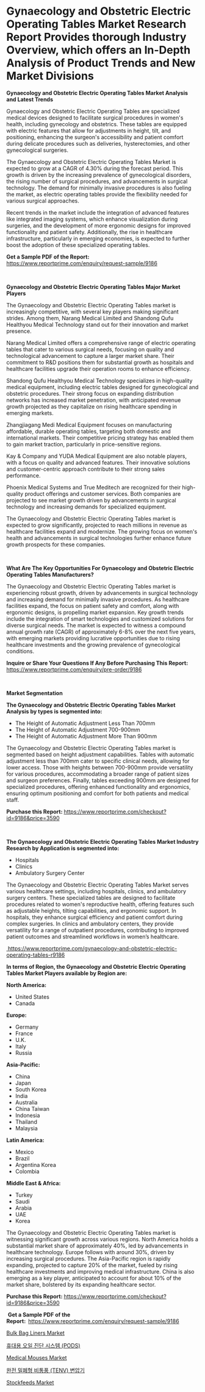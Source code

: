 <p><h1>Gynaecology and Obstetric Electric Operating Tables Market Research Report Provides thorough Industry Overview, which offers an In-Depth Analysis of Product Trends and New Market Divisions</h1></p><p><strong>Gynaecology and Obstetric Electric Operating Tables Market Analysis and Latest Trends</strong></p>
<p><p>Gynaecology and Obstetric Electric Operating Tables are specialized medical devices designed to facilitate surgical procedures in women's health, including gynecology and obstetrics. These tables are equipped with electric features that allow for adjustments in height, tilt, and positioning, enhancing the surgeon's accessibility and patient comfort during delicate procedures such as deliveries, hysterectomies, and other gynecological surgeries.</p><p>The Gynaecology and Obstetric Electric Operating Tables Market is expected to grow at a CAGR of 4.30% during the forecast period. This growth is driven by the increasing prevalence of gynecological disorders, the rising number of surgical procedures, and advancements in surgical technology. The demand for minimally invasive procedures is also fueling the market, as electric operating tables provide the flexibility needed for various surgical approaches.</p><p>Recent trends in the market include the integration of advanced features like integrated imaging systems, which enhance visualization during surgeries, and the development of more ergonomic designs for improved functionality and patient safety. Additionally, the rise in healthcare infrastructure, particularly in emerging economies, is expected to further boost the adoption of these specialized operating tables.</p></p>
<p><strong>Get a Sample PDF of the Report:&nbsp;</strong> <a href="https://www.reportprime.com/enquiry/request-sample/9186">https://www.reportprime.com/enquiry/request-sample/9186</a></p>
<p>&nbsp;</p>
<p><strong>Gynaecology and Obstetric Electric Operating Tables Major Market Players</strong></p>
<p><p>The Gynaecology and Obstetric Electric Operating Tables market is increasingly competitive, with several key players making significant strides. Among them, Narang Medical Limited and Shandong Qufu Healthyou Medical Technology stand out for their innovation and market presence.</p><p>Narang Medical Limited offers a comprehensive range of electric operating tables that cater to various surgical needs, focusing on quality and technological advancement to capture a larger market share. Their commitment to R&D positions them for substantial growth as hospitals and healthcare facilities upgrade their operation rooms to enhance efficiency.</p><p>Shandong Qufu Healthyou Medical Technology specializes in high-quality medical equipment, including electric tables designed for gynecological and obstetric procedures. Their strong focus on expanding distribution networks has increased market penetration, with anticipated revenue growth projected as they capitalize on rising healthcare spending in emerging markets.</p><p>Zhangjiagang Medi Medical Equipment focuses on manufacturing affordable, durable operating tables, targeting both domestic and international markets. Their competitive pricing strategy has enabled them to gain market traction, particularly in price-sensitive regions.</p><p>Kay & Company and YUDA Medical Equipment are also notable players, with a focus on quality and advanced features. Their innovative solutions and customer-centric approach contribute to their strong sales performance.</p><p>Phoenix Medical Systems and True Meditech are recognized for their high-quality product offerings and customer services. Both companies are projected to see market growth driven by advancements in surgical technology and increasing demands for specialized equipment.</p><p>The Gynaecology and Obstetric Electric Operating Tables market is expected to grow significantly, projected to reach millions in revenue as healthcare facilities expand and modernize. The growing focus on women's health and advancements in surgical technologies further enhance future growth prospects for these companies.</p></p>
<p>&nbsp;</p>
<p><strong>What Are The Key Opportunities For Gynaecology and Obstetric Electric Operating Tables Manufacturers?</strong></p>
<p><p>The Gynaecology and Obstetric Electric Operating Tables market is experiencing robust growth, driven by advancements in surgical technology and increasing demand for minimally invasive procedures. As healthcare facilities expand, the focus on patient safety and comfort, along with ergonomic designs, is propelling market expansion. Key growth trends include the integration of smart technologies and customized solutions for diverse surgical needs. The market is expected to witness a compound annual growth rate (CAGR) of approximately 6-8% over the next five years, with emerging markets providing lucrative opportunities due to rising healthcare investments and the growing prevalence of gynecological conditions.</p></p>
<p><strong>Inquire or Share Your Questions If Any Before Purchasing This Report:</strong> <a href="https://www.reportprime.com/enquiry/pre-order/9186">https://www.reportprime.com/enquiry/pre-order/9186</a></p>
<p>&nbsp;</p>
<p><strong>Market Segmentation</strong></p>
<p><strong>The Gynaecology and Obstetric Electric Operating Tables Market Analysis by types is segmented into:</strong></p>
<p><ul><li>The Height of Automatic Adjustment Less Than 700mm</li><li>The Height of Automatic Adjustment 700-900mm</li><li>The Height of Automatic Adjustment More Than 900mm</li></ul></p>
<p><p>The Gynaecology and Obstetric Electric Operating Tables market is segmented based on height adjustment capabilities. Tables with automatic adjustment less than 700mm cater to specific clinical needs, allowing for lower access. Those with heights between 700-900mm provide versatility for various procedures, accommodating a broader range of patient sizes and surgeon preferences. Finally, tables exceeding 900mm are designed for specialized procedures, offering enhanced functionality and ergonomics, ensuring optimum positioning and comfort for both patients and medical staff.</p></p>
<p><strong>Purchase this Report:&nbsp;</strong><a href="https://www.reportprime.com/checkout?id=9186&price=3590">https://www.reportprime.com/checkout?id=9186&price=3590</a></p>
<p>&nbsp;</p>
<p><strong>The Gynaecology and Obstetric Electric Operating Tables Market Industry Research by Application is segmented into:</strong></p>
<p><ul><li>Hospitals</li><li>Clinics</li><li>Ambulatory Surgery Center</li></ul></p>
<p><p>The Gynaecology and Obstetric Electric Operating Tables Market serves various healthcare settings, including hospitals, clinics, and ambulatory surgery centers. These specialized tables are designed to facilitate procedures related to women's reproductive health, offering features such as adjustable heights, tilting capabilities, and ergonomic support. In hospitals, they enhance surgical efficiency and patient comfort during complex surgeries. In clinics and ambulatory centers, they provide versatility for a range of outpatient procedures, contributing to improved patient outcomes and streamlined workflows in women’s healthcare.</p></p>
<p><a href="https://www.reportprime.com/gynaecology-and-obstetric-electric-operating-tables-r9186">&nbsp;https://www.reportprime.com/gynaecology-and-obstetric-electric-operating-tables-r9186</a></p>
<p><strong>In terms of Region, the Gynaecology and Obstetric Electric Operating Tables Market Players available by Region are:</strong></p>
<p>
    <p> <strong> North America: </strong>
        <ul>
            <li>United States</li>
            <li>Canada</li>
        </ul>
        </p> 
    <p> <strong> Europe: </strong>
        <ul>
            <li>Germany</li>
            <li>France</li>
            <li>U.K.</li>
            <li>Italy</li>
            <li>Russia</li>
        </ul>
        </p> 
    <p> <strong> Asia-Pacific: </strong>
        <ul>
            <li>China</li>
            <li>Japan</li>
            <li>South Korea</li>
            <li>India</li>
            <li>Australia</li>
            <li>China Taiwan</li>
            <li>Indonesia</li>
            <li>Thailand</li>
            <li>Malaysia</li>
        </ul>
        </p> 
    <p> <strong> Latin America: </strong>
        <ul>
            <li>Mexico</li>
            <li>Brazil</li>
            <li>Argentina Korea</li>
            <li>Colombia</li>
        </ul>
        </p> 
    <p> <strong> Middle East & Africa: </strong>
        <ul>
            <li>Turkey</li>
            <li>Saudi</li>
            <li>Arabia</li>
            <li>UAE</li>
            <li>Korea</li>
        </ul>
    </p>
    </p>
<p><p>The Gynaecology and Obstetric Electric Operating Tables market is witnessing significant growth across various regions. North America holds a substantial market share of approximately 40%, led by advancements in healthcare technology. Europe follows with around 30%, driven by increasing surgical procedures. The Asia-Pacific region is rapidly expanding, projected to capture 20% of the market, fueled by rising healthcare investments and improving medical infrastructure. China is also emerging as a key player, anticipated to account for about 10% of the market share, bolstered by its expanding healthcare sector.</p></p>
<p><strong>Purchase this Report: </strong><a href="https://www.reportprime.com/checkout?id=9186&price=3590">https://www.reportprime.com/checkout?id=9186&price=3590</a></p>
<p>&nbsp;<strong>Get a Sample PDF of the Report:&nbsp;&nbsp;</strong><a href="https://www.reportprime.com/enquiry/request-sample/9186">https://www.reportprime.com/enquiry/request-sample/9186</a></p>
<p><strong></strong></p>
<p><p><a href="https://www.linkedin.com/pulse/global-perspectives-bulk-bag-liners-market-trends-challenges-ph9uc?trackingId=8PLMtvoDRdyle%2BXUPp0EvQ%3D%3D">Bulk Bag Liners Market</a></p><p><a href="https://medium.com/@terina.1/%ED%9C%B4%EB%8C%80%EC%9A%A9-%EC%98%A4%EC%9D%BC-%EC%A7%84%EB%8B%A8-%EC%8B%9C%EC%8A%A4%ED%85%9C-pods-%EC%8B%9C%EC%9E%A5-%EB%8F%99%ED%96%A5-%EC%9D%91%EC%9A%A9-%ED%94%84%EB%A1%9C%EA%B7%B8%EB%9E%A8-%EB%B0%8F-%EC%A7%80%EC%97%AD-%EC%8B%9C%EC%9E%A5-%ED%86%B5%EC%B0%B0%EB%A0%A5-2024-2031-%EC%9D%98-%EC%A3%BC%EC%9A%94-%EC%9A%94%EC%9D%B8-945908a68115">휴대용 오일 진단 시스템 (PODS)</a></p><p><a href="https://github.com/MoonZANDRA/Market-Research-Report-List-1/blob/main/medical-mouses-market.md">Medical Mouses Market</a></p><p><a href="https://medium.com/@terina.1/2024%EB%85%84%EB%B6%80%ED%84%B0-2031%EB%85%84%EA%B9%8C%EC%A7%80%EC%9D%98-%EC%99%84%EC%A0%84%ED%9E%88-%EB%B0%80%ED%8F%90%EB%90%9C-%EB%B9%84%ED%99%98%EA%B8%B0%ED%98%95-tenv-%EB%B3%80%EC%95%95%EA%B8%B0-%EC%8B%9C%EC%9E%A5-%EC%A0%90%EC%9C%A0%EC%9C%A8-%EB%B0%8F-%EA%B2%BD%EC%9F%81-%EA%B5%AC%EB%8F%84%EC%97%90-%EB%8C%80%ED%95%9C-%ED%86%B5%EC%B0%B0%EB%A0%A5-74e244f27471">완전 밀폐형 비통풍 (TENV) 변압기</a></p><p><a href="https://www.linkedin.com/pulse/stockfeeds-market-global-regional-analysis-focus-region-3ppjc?trackingId=PuTc4VfJRQCYABjDLFs4Jg%3D%3D">Stockfeeds Market</a></p></p>